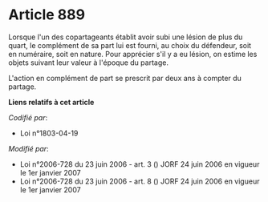 # Article 889

Lorsque l'un des copartageants établit avoir subi une lésion de plus du quart, le complément de sa part lui est fourni, au
choix du défendeur, soit en numéraire, soit en nature. Pour apprécier s'il y a eu lésion, on estime les objets suivant leur
valeur à l'époque du partage.

L'action en complément de part se prescrit par deux ans à compter du partage.

**Liens relatifs à cet article**

_Codifié par_:

  - Loi n°1803-04-19

_Modifié par_:

  - Loi n°2006-728 du 23 juin 2006 - art. 3 () JORF 24 juin 2006 en vigueur le 1er janvier 2007
  - Loi n°2006-728 du 23 juin 2006 - art. 8 () JORF 24 juin 2006 en vigueur le 1er janvier 2007
